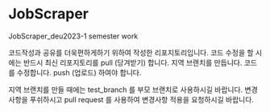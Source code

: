 # JobScraper
JobScraper_deu2023-1 semester work

코드작성과 공유를 더욱편하게하기 위하여 작성한 리포지토리입니다.
코드 수정을 할 시에는 반드시 최신 리포지토리를 pull (당겨받기) 합니다.
지역 브랜치를 만듭니다.
코드를 수정합니다.
push (업로드) 하여야 합니다.

지역 브랜치를 만들 때에는
test_branch 를 부모 브랜치로 사용하시길 바랍니다.
변경사항을 푸쉬하시고 pull request 를 사용하여 변경사항 적용을 요청하시길 바랍니다.